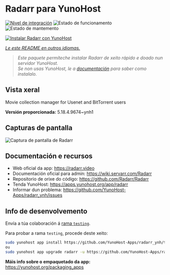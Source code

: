 <!--
NOTA: Este README foi creado automáticamente por <https://github.com/YunoHost/apps/tree/master/tools/readme_generator>
NON debe editarse manualmente.
-->

# Radarr para YunoHost

[![Nivel de integración](https://apps.yunohost.org/badge/integration/radarr)](https://ci-apps.yunohost.org/ci/apps/radarr/)
![Estado de funcionamento](https://apps.yunohost.org/badge/state/radarr)
![Estado de mantemento](https://apps.yunohost.org/badge/maintained/radarr)

[![Instalar Radarr con YunoHost](https://install-app.yunohost.org/install-with-yunohost.svg)](https://install-app.yunohost.org/?app=radarr)

*[Le este README en outros idiomas.](./ALL_README.md)*

> *Este paquete permíteche instalar Radarr de xeito rápido e doado nun servidor YunoHost.*  
> *Se non usas YunoHost, le a [documentación](https://yunohost.org/install) para saber como instalalo.*

## Vista xeral

Movie collection manager for Usenet and BitTorrent users

**Versión proporcionada:** 5.18.4.9674~ynh1

## Capturas de pantalla

![Captura de pantalla de Radarr](./doc/screenshots/screenshot.jpg)

## Documentación e recursos

- Web oficial da app: <https://radarr.video>
- Documentación oficial para admin: <https://wiki.servarr.com/Radarr>
- Repositorio de orixe do código: <https://github.com/Radarr/Radarr>
- Tenda YunoHost: <https://apps.yunohost.org/app/radarr>
- Informar dun problema: <https://github.com/YunoHost-Apps/radarr_ynh/issues>

## Info de desenvolvemento

Envía a túa colaboración á [rama `testing`](https://github.com/YunoHost-Apps/radarr_ynh/tree/testing).

Para probar a rama `testing`, procede deste xeito:

```bash
sudo yunohost app install https://github.com/YunoHost-Apps/radarr_ynh/tree/testing --debug
ou
sudo yunohost app upgrade radarr -u https://github.com/YunoHost-Apps/radarr_ynh/tree/testing --debug
```

**Máis info sobre o empaquetado da app:** <https://yunohost.org/packaging_apps>
